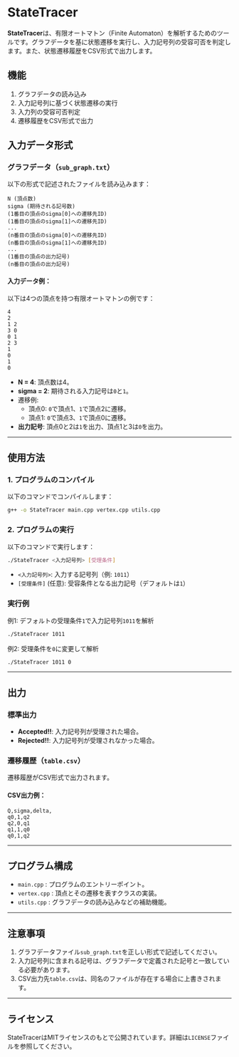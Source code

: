 # StateTracer

**StateTracer**は、有限オートマトン（Finite Automaton）を解析するためのツールです。グラフデータを基に状態遷移を実行し、入力記号列の受容可否を判定します。また、状態遷移履歴をCSV形式で出力します。

## 機能
1. グラフデータの読み込み
2. 入力記号列に基づく状態遷移の実行
3. 入力列の受容可否判定
4. 遷移履歴をCSV形式で出力

## 入力データ形式

### グラフデータ（`sub_graph.txt`）
以下の形式で記述されたファイルを読み込みます：

```
N (頂点数)
sigma (期待される記号数)
(1番目の頂点のsigma[0]への遷移先ID)
(1番目の頂点のsigma[1]への遷移先ID)
...
(n番目の頂点のsigma[0]への遷移先ID)
(n番目の頂点のsigma[1]への遷移先ID)
...
(1番目の頂点の出力記号)
(n番目の頂点の出力記号)
```

#### 入力データ例：
以下は4つの頂点を持つ有限オートマトンの例です：

```
4
2
1 2
3 0
0 1
2 3
1
0
1
0
```

- **N = 4**: 頂点数は4。
- **sigma = 2**: 期待される入力記号は`0`と`1`。
- 遷移例:
  - 頂点0: `0`で頂点1、`1`で頂点2に遷移。
  - 頂点1: `0`で頂点3、`1`で頂点0に遷移。
- **出力記号**: 頂点0と2は`1`を出力、頂点1と3は`0`を出力。

---

## 使用方法

### 1. プログラムのコンパイル
以下のコマンドでコンパイルします：

```bash
g++ -o StateTracer main.cpp vertex.cpp utils.cpp
```

### 2. プログラムの実行
以下のコマンドで実行します：

```bash
./StateTracer <入力記号列> [受理条件]
```

- `<入力記号列>`: 入力する記号列（例: `1011`）
- `[受理条件]` (任意): 受容条件となる出力記号（デフォルトは`1`）

### 実行例

例1: デフォルトの受理条件`1`で入力記号列`1011`を解析
```bash
./StateTracer 1011
```

例2: 受理条件を`0`に変更して解析
```bash
./StateTracer 1011 0
```

---

## 出力

### 標準出力
- **Accepted!!**: 入力記号列が受理された場合。
- **Rejected!!**: 入力記号列が受理されなかった場合。

### 遷移履歴（`table.csv`）
遷移履歴がCSV形式で出力されます。

#### CSV出力例：
```
Q,sigma,delta,
q0,1,q2
q2,0,q1
q1,1,q0
q0,1,q2
```

---

## プログラム構成
- `main.cpp` : プログラムのエントリーポイント。
- `vertex.cpp` : 頂点とその遷移を表すクラスの実装。
- `utils.cpp` : グラフデータの読み込みなどの補助機能。

---

## 注意事項
1. グラフデータファイル`sub_graph.txt`を正しい形式で記述してください。
2. 入力記号列に含まれる記号は、グラフデータで定義された記号と一致している必要があります。
3. CSV出力先`table.csv`は、同名のファイルが存在する場合に上書きされます。

---

## ライセンス
StateTracerはMITライセンスのもとで公開されています。詳細は`LICENSE`ファイルを参照してください。
